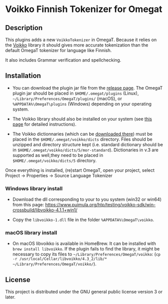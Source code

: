 # Voikko Finnish Tokenizer for Omegat

## Description

This plugins adds a new `VoikkoTokenizer` in OmegaT. Because it relies on the [Voikko](https://voikko.puimula.org/) library it should gives more accurate tokenization than the default OmegaT tokenizer for language like Finnish.

It also includes Grammar verification and spellchecking. 


## Installation

* You can download the plugin jar file from the [release page](../../releases). The OmegaT plugin jar should be placed in `$HOME/.omegat/plugins` (Linux), `~/Library/Preferences/OmegaT/plugins/` (macOS), or `%APPDATA%\OmegaT\plugins` (Windows) depending on your operating system.

* The Voikko library should also be installed on your system (see [this page](https://voikko.puimula.org/java.html) for detailed instructions).

* The Voikko dictionnaries (which can be [downloaded there](https://www.puimula.org/htp/testing/voikko-snapshot-v5/)) must be placed in the `$HOME/.omegat/voikko/dicts` directory. Files should be unzipped and directory structure kept (i.e. standard dictionary should be in `$HOME/.omegat/voikko/dicts/5/mor-standard`). Dictionaries in v.3 are supported as well,they need to be placed in `$HOME/.omegat/voikko/dicts/5` directory.

Once everything is installed, (re)start OmegaT, open your project, select  Project → Properties → Source Language Tokenizer

### Windows library install

* Download the dll corresponding to your to you system (win32 or win64) from this page: https://www.puimula.org/htp/testing/voikko-sdk/win-crossbuild/libvoikko-4.1.1+win1/
   
* Copy the `libvoikko-1.dll` file in the folder `%APPDATA%\OmegaT\voikko`.

### macOS library install

* On macOS libvoikko is available in HomeBrew. It can be installed with `brew install libvoikko`. If the plugin fails to find the library, it might be necessary to copy its files to `~/Library/Preferences/OmegaT/voikko`: (`cp -r /usr/local/Cellar/libvoikko/4.3_2/lib/* ~/Library/Preferences/OmegaT/voikko/`).

## License

This project is distributed under the GNU general public license version 3 or later.

